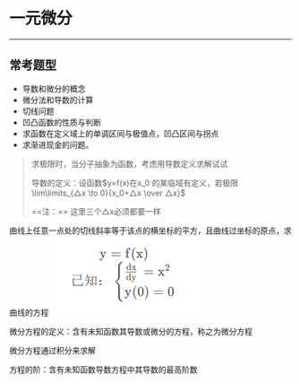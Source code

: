 # 一元微分

---

## 常考题型

* 导数和微分的概念
* 微分法和导数的计算
* 切线问题
* 凹凸函数的性质与判断
* 求函数在定义域上的单调区间与极值点，凹凸区间与拐点
* 求渐进现金的问题。





> 求极限时，当分子抽象为函数，考虑用导数定义求解试试
>
> 导数的定义：设函数$y=f(x)在x_0 的某临域有定义，若极限\lim\limits_{△x \to 0}{x_0+△x \over △x}$
>
> ==注：== 这里三个△x必须都要一样

 曲线上任意一点处的切线斜率等于该点的横坐标的平方，且曲线过坐标的原点，求曲线的方程
![](images/Snipaste_2024-01-04_13-16-21.png)

微分方程的定义：含有未知函数其导数或微分的方程，称之为微分方程

微分方程通过积分来求解

方程的阶：含有未知函数导数方程中其导数的最高阶数